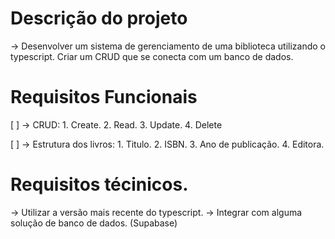# Descrição do projeto
-> Desenvolver um sistema de gerenciamento de uma biblioteca utilizando o typescript. Criar um CRUD que se conecta com um banco de dados.


# Requisitos Funcionais

[ ] -> CRUD:
    1. Create.
    2. Read.
    3. Update.
    4. Delete


[ ] -> Estrutura dos livros:
    1. Titulo.
    2. ISBN.
    3. Ano de publicação.
    4. Editora.

# Requisitos técinicos.

-> Utilizar a versão mais recente do typescript.
-> Integrar com alguma solução de banco de dados. (Supabase)




